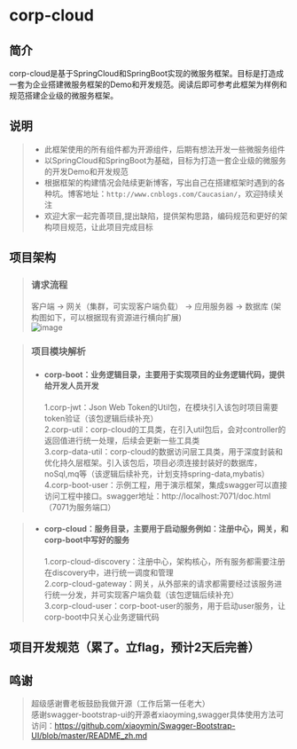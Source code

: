 # corp-cloud


## 简介
  corp-cloud是基于SpringCloud和SpringBoot实现的微服务框架。目标是打造成一套为企业搭建微服务框架的Demo和开发规范。阅读后即可参考此框架为样例和规范搭建企业级的微服务框架。


## 说明
> * 此框架使用的所有组件都为开源组件，后期有想法开发一些微服务组件</br>
> * 以SpringCloud和SpringBoot为基础，目标为打造一套企业级的微服务的开发Demo和开发规范</br>
> * 根据框架的构建情况会陆续更新博客，写出自己在搭建框架时遇到的各种坑。博客地址：`http://www.cnblogs.com/Caucasian/`，欢迎持续关注</br>
> * 欢迎大家一起完善项目,提出缺陷，提供架构思路，编码规范和更好的架构项目规范，让此项目完成目标</br>


## 项目架构
> ### 请求流程
>  客户端 -> 网关（集群，可实现客户端负载） -> 应用服务器 -> 数据库 (架构图如下，可以根据现有资源进行横向扩展)</br>
>  ![image](https://images2018.cnblogs.com/blog/853208/201803/853208-20180307003532727-3534740.png)

> ### 项目模块解析
> *    #### corp-boot：业务逻辑目录，主要用于实现项目的业务逻辑代码，提供给开发人员开发</br>
>       1.corp-jwt：Json Web Token的Util包，在模块引入该包时项目需要token验证（该包逻辑后续补充）</br>
>       2.corp-util：corp-cloud的工具类，在引入util包后，会对controller的返回值进行统一处理，后续会更新一些工具类</br>
>       3.corp-data-util：corp-cloud的数据访问层工具类，用于深度封装和优化持久层框架。引入该包后，项目必须连接封装好的数据库，noSql,mq等（该逻辑后续补充，计划支持spring-data,mybatis）</br>
>       4.corp-boot-user：示例工程，用于演示框架，集成swagger可以直接访问工程中接口。swagger地址：http://localhost:7071/doc.html （7071为服务端口）</br>

> *    #### corp-cloud：服务目录，主要用于启动服务例如：注册中心，网关，和corp-boot中写好的服务</br>
>       1.corp-cloud-discovery：注册中心，架构核心，所有服务都需要注册在discovery中，进行统一调度和管理</br>
>       2.corp-cloud-gateway：网关，从外部来的请求都需要经过该服务进行统一分发，并可实现客户端负载（该包逻辑后续补充）</br>
>       3.corp-cloud-user：corp-boot-user的服务，用于启动user服务，让corp-boot中只关心业务逻辑代码</br>


## 项目开发规范（累了。立flag，预计2天后完善）


## 鸣谢
> 超级感谢曹老板鼓励我做开源（工作后第一任老大）</br>
> 感谢swagger-bootstrap-ui的开源者xiaoyming,swagger具体使用方法可访问：https://github.com/xiaoymin/Swagger-Bootstrap-UI/blob/master/README_zh.md</br>
